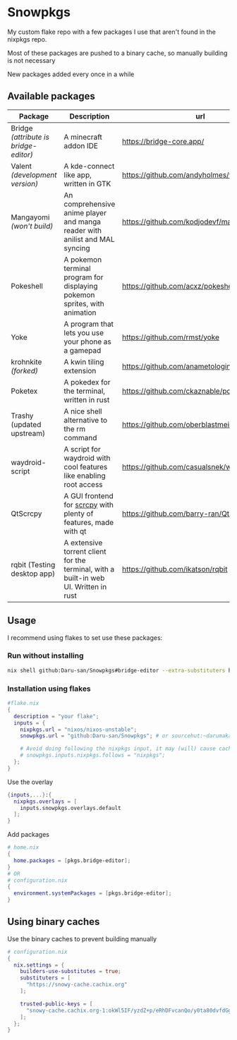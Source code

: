 # Snowpkgs

My custom flake repo with a few packages I use that aren't found in the nixpkgs repo.

Most of these packages are pushed to a binary cache, so manually building is not
necessary

New packages added every once in a while

## Available packages

<!--markdownlint-disable-->
| Package                               | Description                                                                                             | url                                             |
| ------------------------------------- | ------------------------------------------------------------------------------------------------------- | ----------------------------------------------- |
| Bridge _(attribute is bridge-editor)_ | A minecraft addon IDE                                                                                   | <https://bridge-core.app/>                      |
| Valent _(development version)_        | A kde-connect like app, written in GTK                                                                  | <https://github.com/andyholmes/valent>          |
| Mangayomi _(won't build)_             | An comprehensive anime player and manga reader with anilist and MAL syncing                             | <https://github.com/kodjodevf/mangayomi>        |
| Pokeshell                             | A pokemon terminal program for displaying pokemon sprites, with animation                               | <https://github.com/acxz/pokeshell>             |
| Yoke                                  | A program that lets you use your phone as a gamepad                                                     | <https://github.com/rmst/yoke>                  |
| krohnkite _(forked)_                  | A kwin tiling extension                                                                                 | <https://github.com/anametologin/krohnkite>     |
| Poketex                               | A pokedex for the terminal, written in rust                                                             | <https://github.com/ckaznable/poketex>          |
| Trashy (updated upstream)             | A nice shell alternative to the rm command                                                              | <https://github.com/oberblastmeister/trashy>    |
| waydroid-script                       | A script for waydroid with cool features like enabling root access                                      | <https://github.com/casualsnek/waydroid_script> |
| QtScrcpy                              | A GUI frontend for [scrcpy](https://github.com/Genymobile/scrcpy) with plenty of features, made with qt | <https://github.com/barry-ran/QtScrcpy>         |
| rqbit (Testing desktop app)| A extensive torrent client for the terminal, with a built-in web UI. Written in rust | <https://github.com/ikatson/rqbit> |
<!--markdownlint-restore-->

## Usage

I recommend using flakes to set use these packages:

### Run without installing

<!--markdownlint-disable-->

```bash
nix shell github:Daru-san/Snowpkgs#bridge-editor --extra-substituters https://snowy-cache.cachix.org --extra-trusted-public-keys snowy-cache.cachix.org-1:okWl5IF/yzdZ+p/eRhDFvcanQo/y0ta80dvfdGgy28U=
```

<!--markdownlint-restore-->

### Installation using flakes

```nix
#flake.nix
{
  description = "your flake";
  inputs = {
    nixpkgs.url = "nixos/nixos-unstable";
    snowpkgs.url = "github:Daru-san/Snowpkgs"; # or sourcehut:~darumaka/Snowpkgs

    # Avoid doing following the nixpkgs input, it may (will) cause cache issues
    # snowpkgs.inputs.nixpkgs.follows = "nixpkgs";
  };
}
```

Use the overlay

```nix
{inputs,...}:{
  nixpkgs.overlays = [
    inputs.snowpkgs.overlays.default
  ];
}
```

Add packages

```nix
# home.nix
{
  home.packages = [pkgs.bridge-editor];
}
# OR
# configuration.nix
{
  environment.systemPackages = [pkgs.bridge-editor];
}
```

## Using binary caches

Use the binary caches to prevent building manually

```nix
# configuration.nix
{
  nix.settings = {
    builders-use-substitutes = true;
    substituters = [
      "https://snowy-cache.cachix.org"
    ];

    trusted-public-keys = [
      "snowy-cache.cachix.org-1:okWl5IF/yzdZ+p/eRhDFvcanQo/y0ta80dvfdGgy28U="
    ];
  };
}
```
